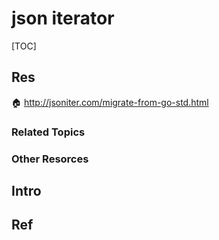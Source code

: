 # json iterator

[TOC]



## Res
🏠 http://jsoniter.com/migrate-from-go-std.html


### Related Topics


### Other Resorces



## Intro


## Ref

